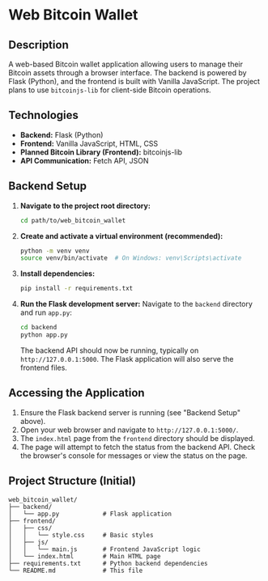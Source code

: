 # Web Bitcoin Wallet

## Description
A web-based Bitcoin wallet application allowing users to manage their Bitcoin assets through a browser interface. The backend is powered by Flask (Python), and the frontend is built with Vanilla JavaScript. The project plans to use `bitcoinjs-lib` for client-side Bitcoin operations.

## Technologies
*   **Backend:** Flask (Python)
*   **Frontend:** Vanilla JavaScript, HTML, CSS
*   **Planned Bitcoin Library (Frontend):** bitcoinjs-lib
*   **API Communication:** Fetch API, JSON

## Backend Setup

1.  **Navigate to the project root directory:**
    ```bash
    cd path/to/web_bitcoin_wallet
    ```

2.  **Create and activate a virtual environment (recommended):**
    ```bash
    python -m venv venv
    source venv/bin/activate  # On Windows: venv\Scripts\activate
    ```

3.  **Install dependencies:**
    ```bash
    pip install -r requirements.txt
    ```

4.  **Run the Flask development server:**
    Navigate to the `backend` directory and run `app.py`:
    ```bash
    cd backend
    python app.py
    ```
    The backend API should now be running, typically on `http://127.0.0.1:5000`.
    The Flask application will also serve the frontend files.

## Accessing the Application
1.  Ensure the Flask backend server is running (see "Backend Setup" above).
2.  Open your web browser and navigate to `http://127.0.0.1:5000/`.
3.  The `index.html` page from the `frontend` directory should be displayed.
4.  The page will attempt to fetch the status from the backend API. Check the browser's console for messages or view the status on the page.

## Project Structure (Initial)
```
web_bitcoin_wallet/
├── backend/
│   └── app.py            # Flask application
├── frontend/
│   ├── css/
│   │   └── style.css     # Basic styles
│   ├── js/
│   │   └── main.js       # Frontend JavaScript logic
│   └── index.html        # Main HTML page
├── requirements.txt      # Python backend dependencies
└── README.md             # This file
```
